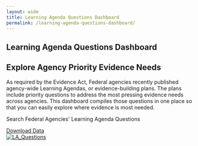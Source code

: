 ```yaml
---
layout: wide
title: Learning Agenda Questions Dashboard
permalink: /learning-agenda-questions-dashboard/
---
```


<div class="usa-layout-docs">
    <section class="usa-graphic-list usa-section sml-margin bg-gradient">
        <div class="grid-container">
            <div class="grid-row grid-gap">
            <div class="tablet:grid-col">
                <h1 class="text-white font-ui-2xl margin-bottom-0"> Learning Agenda Questions Dashboard </h1>
            </div>
            </div>
        </div>
    </section>
    <div class="grid-container">
        <div class="margin-top-2">
            <div class="grid-row grid-gap">
                <div>
                    <h2 class="dashboard-header">Explore Agency Priority Evidence Needs</h2>
                    <p>As required by the Evidence Act, Federal agencies recently published agency-wide Learning Agendas, or evidence-building plans.  The plans include priority questions to address the most pressing evidence needs across agencies. This dashboard compiles those questions in one place so that you can easily explore where evidence is most needed.</p>
                </div>
            </div>
            <div class="grid-row grid-gap flex-justify flex-align-center">
                <div><p class="dashboard-subheader">Search Federal Agencies' Learning Agenda Questions</p></div>
                <div><a href="{{site.baseurl}}/assets/resources/Learning Agenda Downloadable Data_Listed Tags.csv" download class="usa-button usa-button--outline border-0">Download Data</a></div>
            </div>
        </div>
    </div>
    <div>
        <div class="margin-top-2">
            <div class='tableauPlaceholder margin-left-auto margin-right-auto' id='viz1666616941876' style='position: relative'><noscript><a href='#'><img alt='LA_Questions ' src='https:&#47;&#47;public.tableau.com&#47;static&#47;images&#47;Le&#47;LearningAgendaDashboard&#47;LA_Questions&#47;1_rss.png' style='border: none' /></a></noscript><object class='tableauViz'  style='display:none;'><param name='host_url' value='https%3A%2F%2Fpublic.tableau.com%2F' /> <param name='embed_code_version' value='3' /> <param name='site_root' value='' /><param name='name' value='LearningAgendaDashboard&#47;LA_Questions' /><param name='tabs' value='no' /><param name='toolbar' value='yes' /><param name='static_image' value='https:&#47;&#47;public.tableau.com&#47;static&#47;images&#47;Le&#47;LearningAgendaDashboard&#47;LA_Questions&#47;1.png' /> <param name='animate_transition' value='yes' /><param name='display_static_image' value='yes' /><param name='display_spinner' value='yes' /><param name='display_overlay' value='yes' /><param name='display_count' value='yes' /><param name='language' value='en-US' /></object></div>                <script type='text/javascript'>                    var divElement = document.getElementById('viz1666616941876');                    var vizElement = divElement.getElementsByTagName('object')[0];                    if ( divElement.offsetWidth > 800 ) { vizElement.style.minWidth='1024px';vizElement.style.maxWidth='1300px';vizElement.style.width='100%';vizElement.style.height='2127px';} else if ( divElement.offsetWidth > 500 ) { vizElement.style.minWidth='1024px';vizElement.style.maxWidth='1500px';vizElement.style.width='100%';vizElement.style.height='2127px';} else { vizElement.style.width='100%';vizElement.style.height='2227px';}                     var scriptElement = document.createElement('script');                    scriptElement.src = 'https://public.tableau.com/javascripts/api/viz_v1.js';                    vizElement.parentNode.insertBefore(scriptElement, vizElement);                </script>
        </div>
    </div>
</div>